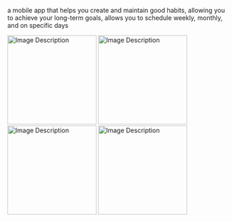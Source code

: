 a mobile app that helps you create and maintain good habits, allowing you to achieve your long-term goals, allows you to schedule weekly, monthly, and on specific days

<img src="https://github.com/user-attachments/assets/63b4fe0f-c104-4fd5-8a18-43732619d7ea" alt="Image Description" width="200"/>
<img src="https://github.com/user-attachments/assets/4e506da3-7d56-4b35-ab2c-cf718ed43e2d" alt="Image Description" width="200"/>
<img src="https://github.com/user-attachments/assets/ac773bb7-bda4-4c34-8a62-d44cb3928de9" alt="Image Description" width="200"/>
<img src="https://github.com/user-attachments/assets/127905a1-e9c6-400c-9007-06bb780f2ed0" alt="Image Description" width="200"/>

